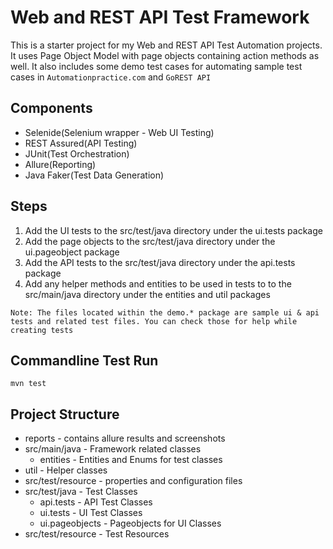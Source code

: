 # Web and REST API Test Framework
This is a starter project for my Web and REST API Test Automation projects. It uses Page Object Model with page objects containing action methods as well.
It also includes some demo test cases for automating sample test cases in `Automationpractice.com` and `GoREST API`

## Components
- Selenide(Selenium wrapper - Web UI Testing)
- REST Assured(API Testing)
- JUnit(Test Orchestration)
- Allure(Reporting)
- Java Faker(Test Data Generation)

## Steps
1. Add the UI tests to the src/test/java directory under the ui.tests package
2. Add the page objects to the src/test/java directory under the ui.pageobject package
3. Add the API tests to the src/test/java directory under the api.tests package
4. Add any helper methods and entities to be used in tests to to the src/main/java directory under the entities and util packages

`Note: The files located within the demo.* package are sample ui & api tests and related test files. You can check those for help while creating tests`

## Commandline Test Run
`mvn test`

## Project Structure
- reports - contains allure results and screenshots
- src/main/java - Framework related classes
    - entities - Entities and Enums for test classes
- util - Helper classes
- src/test/resource - properties and configuration files
- src/test/java - Test Classes
    - api.tests - API Test Classes
    - ui.tests - UI Test Classes
    - ui.pageobjects - Pageobjects for UI Classes
- src/test/resource - Test Resources